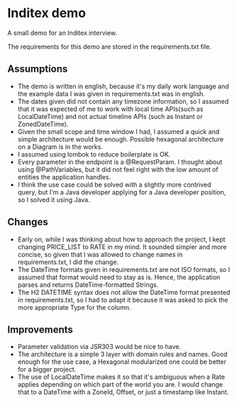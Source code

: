 # Inditex demo

A small demo for an Inditex interview.

The requirements for this demo are stored in the requirements.txt file. 

## Assumptions

 - The demo is written in english, because it's my daily work language and the example data I was given in requirements.txt was in english.
 - The dates given did not contain any timezone information, so I assumed that it was expected of me to work with local time APIs(such as LocalDateTime) and not actual timeline APIs (such as Instant or ZonedDateTime).
 - Given the small scope and time window I had, I assumed a quick and simple architecture would be enough. Possible hexagonal architecture on a Diagram is in the works.
 - I assumed using lombok to reduce boilerplate is OK.
 - Every parameter in the endpoint is a @RequestParam. I thought about using @PathVariables, but it did not feel right with the low amount of entities the application handles.
 - I think the use case could be solved with a slightly more contrived query, but I'm a Java developer applying for a Java developer position, so I solved it using Java.

## Changes

 - Early on, while I was thinking about how to approach the project, I kept changing PRICE_LIST to RATE in my mind. It sounded simpler and more concise, so given that I was allowed to change names in requirements.txt, I did the change.
 - The DateTime formats given in requirements.txt are not ISO formats, so I assumed that format would need to stay as is. Hence, the application parses and returns DateTime-formatted Strings.
 - The H2 DATETIME syntax does not allow the DateTime format presented in requirements.txt, so I had to adapt it because it was asked to pick the more appropriate Type for the column.


## Improvements
 
 - Parameter validation via JSR303 would be nice to have.
 - The architecture is a simple 3 layer with domain rules and names. Good enough for the use case, a Hexagonal modularized one could be better for a bigger project.
 - The use of LocalDateTime makes it so that it's ambiguous when a Rate applies depending on which part of the world you are. I would change that to a DateTime with a ZoneId, Offset, or just a timestamp like Instant.
